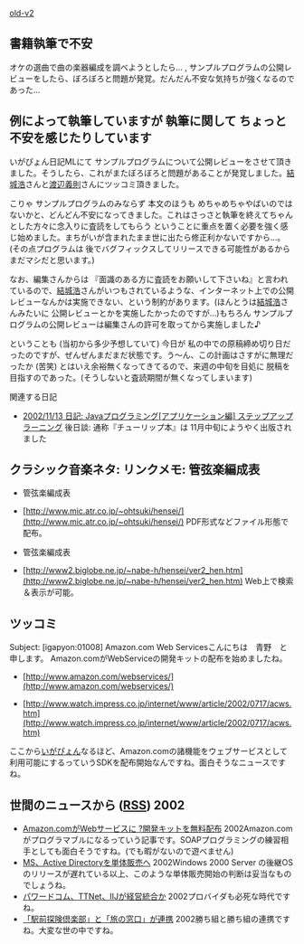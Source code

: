 [old-v2](ig020719-orig.html)

## 書籍執筆で不安

オケの選曲で曲の楽器編成を調べようとしたら… , サンプルプログラムの公開レビューをしたら、ぼろぼろと問題が発覚。だんだん不安な気持ちが強くなるのであった…


## 例によって執筆していますが 執筆に関して ちょっと不安を感じたりしています

いがぴょん日記MLにて サンプルプログラムについて公開レビューをさせて頂きました。そうしたら、これがまたぼろぼろと問題があることが発覚しました。[結城浩](http://www.hyuki.com/)さんと[渡辺義則](http://d.hatena.ne.jp/a-san/)さんにツッコミ頂きました。

こりゃ サンプルプログラムのみならず 本文のほうも めちゃめちゃやばいのではないかと、どんどん不安になってきました。これはさっさと執筆を終えてちゃんとした方々に念入りに査読をしてもらう ということに重点を置く必要を強く感じ始めました。まちがいが含まれたまま世に出たら修正利かないですから…。(その点プログラムは 後でバグフィックスしてリリースできる可能性があるから まだマシだと思います。)

なお、編集さんからは 『面識のある方に査読をお願いして下さいね』と言われているので、[結城浩](http://www.hyuki.com/)さんがいつもされているような、インターネット上での公開レビューなんかは実施できない、という制約があります。(ほんとうは[結城浩](http://www.hyuki.com/)さんみたいに 公開レビューとかを実施したかったのですが…)もちろん サンプルプログラムの公開レビューは編集さんの許可を取ってから実施しました♪

ということも (当初から多少予想していて) 今日が 私の中での原稿締め切り日だったのですが、ぜんぜんまだまだ状態です。う～ん、この計画はさすがに無理だったか (苦笑) とはいえ余裕無くなってきてるので、来週の中旬を目処に 脱稿を目指すのであった。(そうしないと査読期間が無くなってしまいます)

関連する日記

* [2002/11/13 日記: Javaプログラミング[アプリケーション編] ステップアップラーニング](ig021113.html)
  後日談: 通称『チューリップ本』は 11月中旬にようやく出版されました

## クラシック音楽ネタ: リンクメモ: 管弦楽編成表

* 管弦楽編成表
  
* [http://www.mic.atr.co.jp/~ohtsuki/hensei/](http://www.mic.atr.co.jp/~ohtsuki/hensei/)
  PDF形式などファイル形態で配布。
  
* 管弦楽編成表
  
* [http://www2.biglobe.ne.jp/~nabe-h/hensei/ver2_hen.htm](http://www2.biglobe.ne.jp/~nabe-h/hensei/ver2_hen.htm)
  Web上で検索＆表示が可能。

## ツッコミ

Subject:  [igapyon:01008] Amazon.com Web Servicesこんにちは　青野　と申します。
Amazon.comがWebServiceの開発キットの配布を始めましたね。

* [http://www.amazon.com/webservices/](http://www.amazon.com/webservices/)
  
* [http://www.watch.impress.co.jp/internet/www/article/2002/0717/acws.htm](http://www.watch.impress.co.jp/internet/www/article/2002/0717/acws.htm)

ここから[いがぴょん](http://www.igapyon.jp/igapyon/diary/memo/memoigapyon.html)なるほど、Amazon.comの諸機能をウェブサービスとして利用可能にするっていうSDKを配布開始なんですね。面白そうなニュースですね。

## 世間のニュースから ([RSS](ig020719-news.xml)) 2002

* [Amazon.comがWebサービスに ?開発キットを無料配布](http://www.watch.impress.co.jp/internet/www/article/2002/0717/acws.htm)  2002Amazon.comがプログラマブルになるっていう記事です。SOAPプログラミングの練習相手としても面白そうですね。(でも暇がないので遊べません)
* [MS、Active Directoryを単体販売へ](http://www.zdnet.co.jp/news/0207/19/nebt_16.html)  2002Windows 2000 Server の後継OSのリリースが遅れている以上、このような単体販売開始の判断は妥当なものでしょうね。
* [パワードコム、TTNet、IIJが経営統合か](http://www.zdnet.co.jp/news/0207/18/njbt_01.html)  2002プロバイダも必死な時代ですね。
* [「駅前探険倶楽部」と「旅の窓口」が連携](http://www.zdnet.co.jp/news/0207/18/njbt_03.html)  2002勝ち組と勝ち組の連携ですね。大変な世の中ですね。